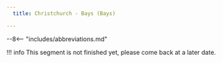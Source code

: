 ```yaml
---
  title: Christchurch - Bays (Bays)

---
```


--8<-- "includes/abbreviations.md"

!!! info
    This segment is not finished yet, please come back at a later date.